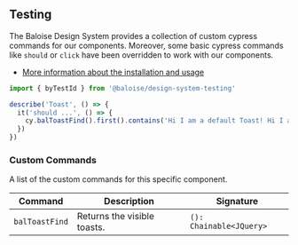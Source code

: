 ## Testing

The Baloise Design System provides a collection of custom cypress commands for our components. Moreover, some basic cypress commands like `should` or `click` have been overridden to work with our components.

- [More information about the installation and usage](/components/tooling/testing.html)

<!-- START: human documentation -->

```typescript
import { byTestId } from '@baloise/design-system-testing'

describe('Toast', () => {
  it('should ...', () => {
    cy.balToastFind().first().contains('Hi I am a default Toast! Hi I am a default Toast!')
  })
})
```

<!-- END: human documentation -->

### Custom Commands

A list of the custom commands for this specific component.

| Command        | Description                 | Signature               |
| -------------- | --------------------------- | ----------------------- |
| `balToastFind` | Returns the visible toasts. | `(): Chainable<JQuery>` |
